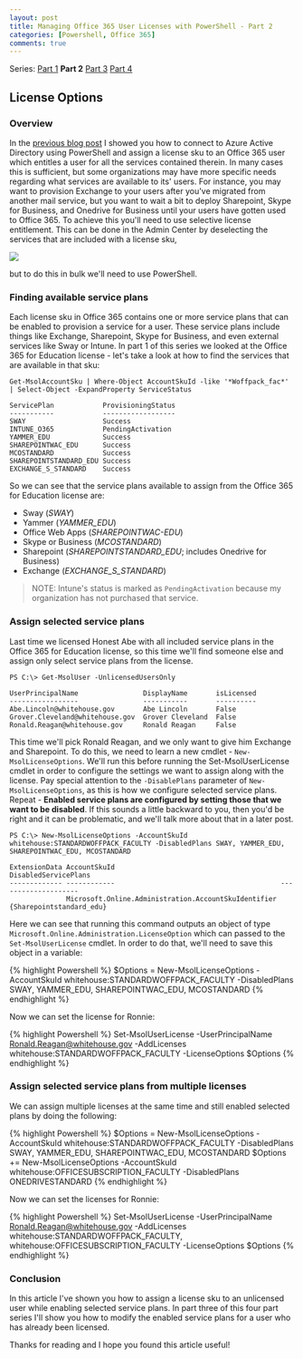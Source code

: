 ```yaml
---
layout: post
title: Managing Office 365 User Licenses with PowerShell - Part 2
categories: [Powershell, Office 365]
comments: true
---
```


[Part1]: /Office-365-Licensing-1/
[Part2]: /Office-365-Licensing-2/
[Part3]: /Office-365-Licensing-3/
[Part4]: /Office-365-Licensing-4/
[ServicePlans]: /assets/media/ServicePlans.png

Series: [Part 1][Part1] **Part 2** [Part 3][Part3] [Part 4][Part4]

## License Options

### Overview
In the [previous blog post][Part1] I showed you how to connect to Azure Active Directory using PowerShell and assign a license sku to an Office 365 user which entitles a user for all the services contained therein. In many cases this is sufficient, but some organizations may have more specific needs regarding what services are available to its' users. For instance, you may want to provision Exchange to your users after you've migrated from another mail service, but you want to wait a bit to deploy Sharepoint, Skype for Business, and Onedrive for Business until your users have gotten used to Office 365. To achieve this you'll need to use selective license entitlement. This can be done in the Admin Center by deselecting the services that are included with a license sku, 

![][ServicePlans]

but to do this in bulk we'll need to use PowerShell.

### Finding available service plans
Each license sku in Office 365 contains one or more service plans that can be enabled to provision a service for a user. These service plans include things like Exchange, Sharepoint, Skype for Business, and even external services like Sway or Intune. In part 1 of this series we looked at the Office 365 for Education license - let's take a look at how to find the services that are available in that sku: 

``` console
Get-MsolAccountSku | Where-Object AccountSkuId -like '*Woffpack_fac*' | Select-Object -ExpandProperty ServiceStatus

ServicePlan            ProvisioningStatus
-----------            ------------------
SWAY                   Success
INTUNE_O365            PendingActivation
YAMMER_EDU             Success
SHAREPOINTWAC_EDU      Success
MCOSTANDARD            Success
SHAREPOINTSTANDARD_EDU Success
EXCHANGE_S_STANDARD    Success
```

So we can see that the service plans available to assign from the Office 365 for Education license are:

* Sway (*SWAY*)
* Yammer (*YAMMER_EDU*)
* Office Web Apps (*SHAREPOINTWAC-EDU*)
* Skype or Business (*MCOSTANDARD*)
* Sharepoint (*SHAREPOINTSTANDARD_EDU*; includes Onedrive for Business)
* Exchange (*EXCHANGE_S_STANDARD*)

> NOTE: Intune's status is marked as `PendingActivation` because my organization has not purchased that service.

### Assign selected service plans
Last time we licensed Honest Abe with all included service plans in the Office 365 for Education license, so this time we'll find someone else and assign only select service plans from the license.

``` console
PS C:\> Get-MsolUser -UnlicensedUsersOnly

UserPrincipalName                DisplayName       isLicensed
-----------------                -----------       ----------
Abe.Lincoln@whitehouse.gov       Abe Lincoln       False
Grover.Cleveland@whitehouse.gov  Grover Cleveland  False
Ronald.Reagan@whitehouse.gov     Ronald Reagan     False
```

This time we'll pick Ronald Reagan, and we only want to give him Exchange and Sharepoint. To do this, we need to learn a new cmdlet - `New-MsolLicenseOptions`. We'll run this before running the Set-MsolUserLicense cmdlet in order to configure the settings we want to assign along with the license. Pay special attention to the `-DisablePlans` parameter of `New-MsolLicenseOptions`, as this is how we configure selected service plans. Repeat - **Enabled service plans are configured by setting those that we want to be disabled**. If this sounds a little backward to you, then you'd be right and it can be problematic, and we'll talk more about that in a later post.

``` console
PS C:\> New-MsolLicenseOptions -AccountSkuId whitehouse:STANDARDWOFFPACK_FACULTY -DisabledPlans SWAY, YAMMER_EDU, SHAREPOINTWAC_EDU, MCOSTANDARD

ExtensionData AccountSkuId                                         DisabledServicePlans
------------- ------------                                         --------------------
              Microsoft.Online.Administration.AccountSkuIdentifier {Sharepointstandard_edu}
```

Here we can see that running this command outputs an object of type `Microsoft.Online.Administration.LicenseOption` which can passed to the `Set-MsolUserLicense` cmdlet. In order to do that, we'll need to save this object in a variable:

{% highlight Powershell %}
$Options = New-MsolLicenseOptions -AccountSkuId whitehouse:STANDARDWOFFPACK_FACULTY -DisabledPlans SWAY, YAMMER_EDU, SHAREPOINTWAC_EDU, MCOSTANDARD
{% endhighlight %}

Now we can set the license for Ronnie:

{% highlight Powershell %}
Set-MsolUserLicense -UserPrincipalName Ronald.Reagan@whitehouse.gov -AddLicenses whitehouse:STANDARDWOFFPACK_FACULTY -LicenseOptions $Options
{% endhighlight %}

### Assign selected service plans from multiple licenses
We can assign multiple licenses at the same time and still enabled selected plans by doing the following:

{% highlight Powershell %}
$Options = New-MsolLicenseOptions -AccountSkuId whitehouse:STANDARDWOFFPACK_FACULTY -DisabledPlans SWAY, YAMMER_EDU, SHAREPOINTWAC_EDU, MCOSTANDARD
$Options += New-MsolLicenseOptions -AccountSkuId whitehouse:OFFICESUBSCRIPTION_FACULTY -DisabledPlans ONEDRIVESTANDARD
{% endhighlight %}

Now we can set the licenses for Ronnie:

{% highlight Powershell %}
Set-MsolUserLicense -UserPrincipalName Ronald.Reagan@whitehouse.gov -AddLicenses whitehouse:STANDARDWOFFPACK_FACULTY, whitehouse:OFFICESUBSCRIPTION_FACULTY -LicenseOptions $Options
{% endhighlight %}

### Conclusion
In this article I've shown you how to assign a license sku to an unlicensed user while enabling selected service plans. In part three of this four part series I'll show you how to modify the enabled service plans for a user who has already been licensed.

Thanks for reading and I hope you found this article useful!